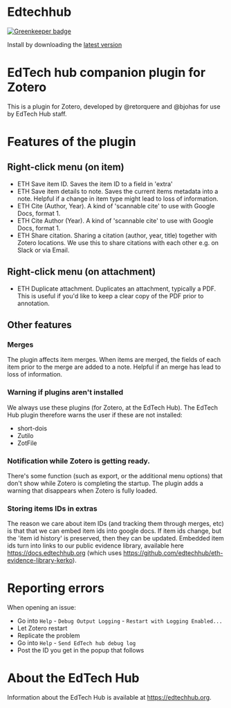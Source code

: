 Edtechhub
=================

[![Greenkeeper badge](https://badges.greenkeeper.io/edtechhub/zotero-edtechhub.svg)](https://greenkeeper.io/)

Install by downloading the [latest version](https://github.com/edtechhub/zotero-edtechhub/releases/latest)

# EdTech hub companion plugin for Zotero

This is a plugin for Zotero, developed by @retorquere and @bjohas for use by EdTech Hub staff. 

# Features of the plugin

## Right-click menu (on item)
- ETH Save item ID. Saves the item ID to a field in 'extra'
- ETH Save item details to note. Saves the current items metadata into a note. Helpful if a change in item type might lead to loss of information.
- ETH Cite (Author, Year). A kind of 'scannable cite' to use with Google Docs, format 1.
- ETH Cite Author (Year). A kind of 'scannable cite' to use with Google Docs, format 1.
- ETH Share citation. Sharing a citation (author, year, title) together with Zotero locations. We use this to share citations with each other e.g. on Slack or via Email.

## Right-click menu (on attachment)
- ETH Duplicate attachment. Duplicates an attachment, typically a PDF. This is useful if you'd like to keep a clear copy of the PDF prior to annotation.

## Other features

### Merges
The plugin affects item merges. When items are merged, the fields of each item prior to the merge are added to a note. Helpful if an merge has lead to loss of information.

### Warning if plugins aren't installed
We always use these plugins (for Zotero, at the EdTech Hub). The EdTech Hub plugin therefore warns the user if these are not installed:
- short-dois
- Zutilo
- ZotFile

### Notification while Zotero is getting ready.

There's some function (such as export, or the additional menu options) that don't show while Zotero is completing the startup. The plugin adds a warning that disappears when Zotero is fully loaded.

### Storing items IDs in extras

The reason we care about item IDs (and tracking them through merges, etc) is that that we can embed item ids into google docs. If item ids change, but the 'item id history' is preserved, then they can be updated. Embedded item ids turn into links to our public evidence library, available here https://docs.edtechhub.org (which uses https://github.com/edtechhub/eth-evidence-library-kerko).


# Reporting errors

When opening an issue:

* Go into `Help` - `Debug Output Logging` - `Restart with Logging Enabled...`
* Let Zotero restart
* Replicate the problem
* Go into `Help` - `Send EdTech hub debug log`
* Post the ID you get in the popup that follows

# About the EdTech Hub
Information about the EdTech Hub is available at https://edtechhub.org.
